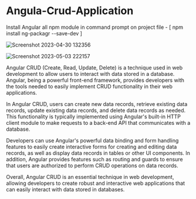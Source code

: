 # Angula-Crud-Application

Install Angular all npm module in command prompt on project file - [ npm install ng-packagr --save-dev ]

![Screenshot 2023-04-30 132356](https://user-images.githubusercontent.com/62230465/236636547-5c0f6eea-d80e-44cc-94bf-77a46f53e8bc.png)

![Screenshot 2023-05-03 222157](https://user-images.githubusercontent.com/62230465/236636554-ed69de46-bf5c-4810-ac4b-2edaafc595c3.png)


Angular CRUD (Create, Read, Update, Delete) is a technique used in web development to allow users to interact with data stored in a database. Angular, being a powerful front-end framework, provides developers with the tools needed to easily implement CRUD functionality in their web applications. 

In Angular CRUD, users can create new data records, retrieve existing data records, update existing data records, and delete data records as needed. This functionality is typically implemented using Angular's built-in HTTP client module to make requests to a back-end API that communicates with a database. 

Developers can use Angular's powerful data binding and form handling features to easily create interactive forms for creating and editing data records, as well as display data records in tables or other UI components. In addition, Angular provides features such as routing and guards to ensure that users are authorized to perform CRUD operations on data records.

Overall, Angular CRUD is an essential technique in web development, allowing developers to create robust and interactive web applications that can easily interact with data stored in databases.
